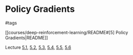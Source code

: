 # Policy Gradients

#tags

[[courses/deep-reinforcement-learning/README#[5] Policy Gradients|README]]

Lecture [5.1](https://youtu.be/GKoKNYaBvM0?feature=shared), [5.2](https://youtu.be/VSPYKXm_hMA?feature=shared), [5.3](https://youtu.be/VgdSubQN35g?feature=shared), [5.4](https://youtu.be/QRLDAQbWc78?feature=shared), [5.5](https://youtu.be/QRLDAQbWc78?feature=shared), [5.6](https://youtu.be/PEzuojy8lVo?feature=shared)
